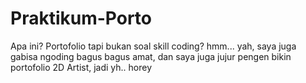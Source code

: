 # Praktikum-Porto

Apa ini? Portofolio tapi bukan soal skill coding? hmm...
yah, saya juga gabisa ngoding bagus bagus amat, dan saya juga jujur pengen bikin portofolio 2D Artist, jadi yh.. horey

